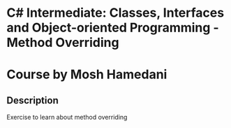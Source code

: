 # C# Intermediate: Classes, Interfaces and Object-oriented Programming - Method Overriding
# Course by Mosh Hamedani

## Description

Exercise to learn about method overriding